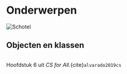 # Onderwerpen

![Schotel](/images/saucer.png)

## Objecten en klassen

```{tableofcontents}
```

Hoofdstuk 6 uit *CS for All*.{cite}`alvarado2019cs`
